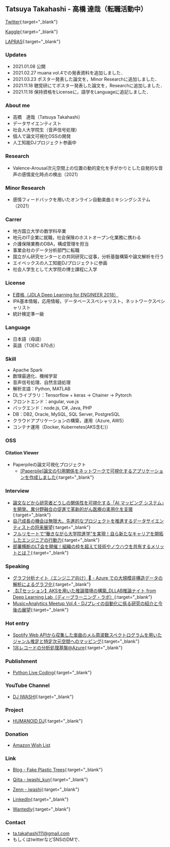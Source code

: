 ## Tatsuya Takahashi - 高橋 達哉（転職活動中）

<!-- ![Tatsuya Takahashi](./assets/profile.jpeg) -->

[Twitter](https://twitter.com/iwashi_ser){:target="_blank"}

[Kaggle](https://www.kaggle.com/tatsuyatakahashi){:target="_blank"}

[LAPRAS](https://lapras.com/public/VULQ5PG){:target="_blank"}


### Updates
- 2021.01.08 公開
- 2021.02.27 muana vol.4での発表資料を追加しました．
- 2021.03.23 ポスター発表した論文を，Minor Researchに追加しました．
- 2021.11.18 聴覚研にてポスター発表した論文を，Researchに追加しました．
- 2021.11.18 保持資格をLicenseに，語学をLanguageに追記しました．


### About me
- 高橋　達哉（Tatsuya Takahashi）
- データサイエンティスト
- 社会人大学院生（音声信号処理）
- 個人で論文可視化OSSの開発
- 人工知能DJプロジェクト参画中


### Research
- Valence-Arousal次元空間上の位置の動的変化を手がかりとした自発的な音声の感情変化時点の検出（2021）

### Minor Research
- 感情フィードバックを用いたオンライン自動楽曲ミキシングシステム（2021）

### Carrer
- 地方国立大学の数学科卒業
- 地元のIT企業に就職，社会保険のホストオープン化業務に携わる
- 介護保険業務のDBA，構成管理を担当
- 事業会社のデータ分析部門に転職
- 国立がん研究センターとの共同研究に従事，分析基盤構築や論文解析を行う
- エイベックスの人工知能DJプロジェクトに参画
- 社会人学生として大学院の博士課程に入学
 
### License
- [E資格（JDLA Deep Learning for ENGINEER 2018）](https://nlp.netlearning.co.jp/api/v1.0/openBadge/v2/Wallet/Public/GetAssertionShare/VXNxYU12YlZoMUI1c3BxSC9FbEdEUT09)
- IPA基本情報，応用情報，データベーススペシャリスト，ネットワークスペシャリスト
- 統計検定準一級

### Language
- 日本語（母語）
- 英語（TOEIC 870点）

### Skill
- Apache Spark
- 数理最適化、機械学習
- 音声信号処理、自然言語処理
- 解析言語：Python, MATLAB
- DLライブラリ：Tensorflow + keras -> Chainer -> Pytorch
- フロントエンド：angular, vue.js
- バックエンド：node.js, C#, Java, PHP
- DB：DB2, Oracle, MySQL, SQL Server, PostgreSQL
- クラウドアプリケーションの構築，運用（Azure, AWS）
- コンテナ運用（Docker, Kubernetes(AKS含む)）


### OSS
#### Citation Viewer
- Paperpileの論文可視化プロジェクト
  - [[Paperpile]論文の引用関係をネットワークで可視化するアプリケーションを作成しました](https://zenn.dev/iwashi_ser/articles/424cc29cbf3e32){:target="_blank"}


### Interview
- [論文などから研究者どうしの関係性を可視化する「AI マッピング システム」を開発、異分野融合の促進で革新的がん医療の実用化を支援](https://customers.microsoft.com/en-us/story/748715-national-cancer-center-healthcare-azure-jp-japan){:target="_blank"}
- [自己成長の機会は無限大。先進的なプロジェクトを推進するデータサイエンティストの将来展望](https://note.com/ppt_hr/n/ne3ca6a1720f0){:target="_blank"}
- [フルリモートで“働きながら大学院進学”を実現！自ら新たなキャリアを開拓したエンジニアの行動力](https://note.com/ppt_hr/n/n8e2a73e21b46){:target="_blank"}
- [部署横断のLT会を開催！組織の枠を超えて技術やノウハウを共有するメリットとは？](https://note.com/ppt_hr/n/n79d0cdba5334){:target="_blank"}


### Speaking
- [グラフ分析ナイト（エンジニア向け） - Azure での大規模非構造データの解析によるグラフ化](https://speakerdeck.com/iwashi/gurahufen-xi-naito-enziniaxiang-ke-azure-defalseda-gui-mo-fei-gou-zao-detafalsejie-xi-niyorugurahuhua){:target="_blank"}
- [【LTセッション】AKSを用いた推論環境の構築_DLLAB推論ナイト from Deep Learning Lab（ディープラーニング・ラボ）](https://www.slideshare.net/DeepLearningLab/aks-112745571){:target="_blank"}
- [Music×Analytics Meetup Vol.4 - DJプレイの自動化に係る研究の紹介と今後の展望](https://speakerdeck.com/iwashi/djpureifalsezi-dong-hua-nixi-ruyan-jiu-falseshao-jie-tojin-hou-falsezhan-wang){:target="_blank"}

### Hot entry
- [Spotify Web APIから収集した楽曲のメル周波数スペクトログラムを用いたジャンル推定と特定次元空間へのマッピング](https://fake-plastic-trees.hatenablog.jp/entry/2019/12/01/183713){:target="_blank"}
- [1兆レコードの分析処理基盤@Azure](https://qiita.com/iwashi-kun/items/77fea33b904f8b9a32b9){:target="_blank"}


### Publishment
- [Python Live Coding](https://booth.pm/ja/items/1313912){:target="_blank"}


### YouTube Channel
- [DJ IWASHI](https://www.youtube.com/channel/UCkNvky7O7fhjaoLyZWi3z1A?view_as=subscriber){:target="_blank"}


### Project
- [HUMANOID DJ](https://avex.jp/humanoiddj/){:target="_blank"}

### Donation
- [Amazon Wish List](https://www.amazon.co.jp/hz/wishlist/ls/LM7BTYTNIHI?type=wishlist&filter=all&sort=priority&viewType=list)


### Link
- [Blog - Fake Plastic Trees](https://fake-plastic-trees.hatenablog.jp/){:target="_blank"}

- [Qiita - iwashi_kun](https://qiita.com/iwashi-kun){:target="_blank"}

- [Zenn - iwashi](https://zenn.dev/iwashi_ser){:target="_blank"}

- [LinkedIn](https://www.linkedin.com/in/tatsuya-takahashi-84b94215a/){:target="_blank"}

- [Wantedly](https://www.wantedly.com/id/tatsuya___takahashi){:target="_blank"}


### Contact
- ta.takahashi111@gmail.com
- もしくはtwitterなどSNSのDMで．
